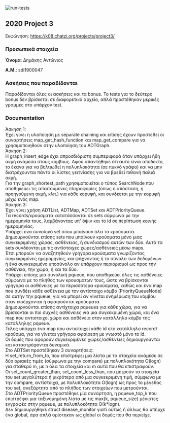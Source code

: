 ![run-tests](../../workflows/run-tests/badge.svg)

## 2020 Project 3

Εκφώνηση: https://k08.chatzi.org/projects/project3/


### Προσωπικά στοιχεία

__Όνομα__: Δημάκης Αντώνιος

__Α.Μ.__: sdi1900047

### Ασκήσεις που παραδίδονται

Παραδίδονται όλες οι ασκήσεις και τα bonus.
Το tests για το δεύτερο bonus δεν βρίσκεται σε διαφορετικό αρχείο, απλά προστέθηκαν μερικές γραμμές στο υπάρχον test.

### Documentation

Άσκηση 1:<br>
Έχει γίνει η υλοποίηση με separate chaining και επίσης έχουν προστεθεί οι συναρτήσεις map_get_hash_function και map_get_compare για να
χρησιμοποιηθούν στην υλοποίηση του ADTGraph.<br>
Άσκηση 2:<br>
Η graph_insert_edge έχει απροσδιόριστη συμπεριφορά όταν υπάρχει ήδη ακμή ανάμεσα στους κόμβους.
Αφού απαντήθηκε ότι αυτό είναι αποδεκτό, το έκανα για να βελτιωθεί η πολυπλοκότητα (σε πυκνό γράφο) και να μην διατρέχουνται πάντα οι λίστες γειτνίασης για να βρεθεί πιθανή παλιά ακμή.<br>
Για την graph_shortest_path χρησιμοποιείται ο τύπος SearchNode που αποθηκεύει τις απαιτούμενες πληροφορίες (όπως η απόσταση, η προηγούμενη ακμή, κλπ.) για κάθε κορυφή, και συνδέεται με την κορυφή μέχω ενός map.<br>
Άσκηση 3:<br>
Έχει γίνει χρήση ADTList, ADTMap, ADTSet και ADTPriorityQueue.<br>
Τα records/κρούσματα κατατάσσονται σε sets σύμφωνα με την ημερομηνία τους, λαμβάνοντας υπ' όψιν και το id σε περίπτωση κοινής ημερομηνίας.<br>
Υπάρχει ένα συνολικό set όπου μπαίνουν όλα τα κρούσματα.<br>
Δημιουργούνται επίσης sets που μπαίνουν κρούσματα μόνο μιας συγκεκριμένης χώρας, ασθένειας, ή συνδιασμού αυτών των δύο. Αυτά τα sets συνδέονται με τις αντίστοιχες χώρες/ασθένειες μέσω maps.<br>
Έτσι μπορούν να αναζητηθούν γρήγορα κρούσματα γνωρίζοντας συγκεκριμένες ημερομηνίες, και ψάχνοντας ή το σύνολο των δεδομένων ή ένα συγκεκριμένο υποσύνολο αν υπάρχουν περιορισμοί ως προς την ασθένεια, την χώρα, ή και τα δύο.<br>
Υπάρχει επίσης μια συνολική pqueue, που αποθηκεύει όλες τις ασθένειες σύμφωνα με το πλήθος των κρουσμάτων τους, ώστε να βρίσκονται γρήγορα οι ασθένειες με τα περισσότερα κρούσματα, καθώς και ένα map που συνδέει κάθε ασθένεια με τον αντίστοιχο κόμβο (PriorityQueueNode) σε αυτήν την pqueue, για να μπορεί αν γίνεται ενημέρωση του κόμβου όταν εισέρχονται ή αφαιρούνται κρούσματα.<br>
Δημιουργούνται επίσης αντίχτοιχα pqueues για κάθε χώρα, για να βρίσκονται οι πιο συχνές ασθένειες για μια συγκεκριμένη χώρα, και ένα map που αντιστοιχεί χώρα και ασθένεια στον κατάλληλο κόμβο της κατάλληλης pqueue.<br>
Τέλος υπάρχει ένα map που αντιστοιχεί κάθε id στο κατάλληλο record/κρούσμα, για να γίνεται γρήγορα αφαίρεση με γνωστό μόνο το id.<br>
Οι δομές που αφορούν συγκεκριμένες χώρες/ασθένειες δημιουργούνται και καταστρέφονται δυναμικά.<br>
Στο ADTSet προστέθηκαν 3 συναρτήσεις:<br>
Η set_return_from_to, που επιστρέφει μια λίστα με τα στοιχεία ανάμεσε σε δύο οριακές τιμές (σύμφωνα με την compare) με πολυπλοκότητα O(logn) για σταθερό m, με n όλα τα στοιχεία και m αυτά που θα επιστραφούν.<br>
Οι set_count_greater_than, set_count_less_than, που μετρούν τα στοιχεία του set μεγαλύτερα ή μικρότερα από μια συγκεκριμένη τιμή, σύμφωνα με την compare, αντίστοιχα, με πολυπλοκότητα O(logn) ως προς το μέγεθος του set, ανεξάρτητα από το πλήθος των στοιχείων που μετρούνται.<br>
Στο ADTPriorityQueue προστέθηκε μία συνάρτηση, η pqueue_top_k που επιστρέφει μια ταξινομημένη λίστα με τις max{k, pqueue_size} μέγιστες εγγραφές στην pqueue, με πολυπλοκότητα Ο(k*logn).<br>
Δεν δημιουργήθηκε struct disease_monitor γιατί ούτως ή άλλως θα υπήρχε ένα global, άρα απλά ορίστηκαν ως global οι δομές που θα περιείχε.<br>